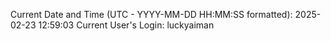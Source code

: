 Current Date and Time (UTC - YYYY-MM-DD HH:MM:SS formatted): 2025-02-23 12:59:03
Current User's Login: luckyaiman
